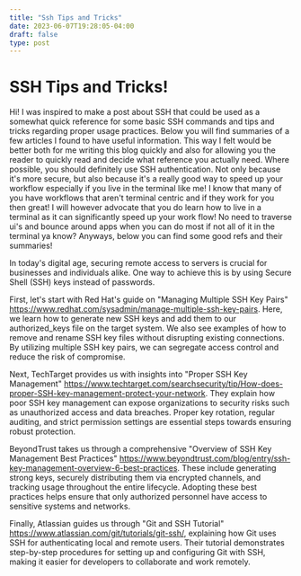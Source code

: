 ```yaml
---
title: "Ssh Tips and Tricks"
date: 2023-06-07T19:28:05-04:00
draft: false
type: post
---
```


# SSH Tips and Tricks!

Hi! I was inspired to make a post about SSH that could be used as a somewhat quick reference for some basic SSH commands and tips and tricks regarding proper usage practices.
Below you will find summaries of a few articles I found to have useful information. This way I felt would be better both for me writing this blog quickly and also for allowing you the reader to quickly read and decide what reference you actually need.
Where possible, you should definitely use SSH authentication. Not only because it's more secure, but also because it's a really good way to speed up your workflow especially if you live in the terminal like me! I know that many of you have workflows that aren't terminal centric and if they work for you then great! I will however advocate that you do learn how to live in a terminal as it can significantly speed up your work flow! No need to traverse ui's and bounce around apps when you can do most if not all of it in the terminal ya know? Anyways, below you can find some good refs and their summaries!

In today's digital age, securing remote access to servers is crucial for businesses and individuals alike. One way to achieve this is by using Secure Shell (SSH) keys instead of passwords.

First, let's start with Red Hat's guide on "Managing Multiple SSH Key Pairs" https://www.redhat.com/sysadmin/manage-multiple-ssh-key-pairs. Here, we learn how to generate new SSH keys and add them to our authorized_keys file on the target system. We also see examples of how to remove and rename SSH key files without disrupting existing connections. By utilizing multiple SSH key pairs, we can segregate access control and reduce the risk of compromise.

Next, TechTarget provides us with insights into "Proper SSH Key Management" https://www.techtarget.com/searchsecurity/tip/How-does-proper-SSH-key-management-protect-your-network. They explain how poor SSH key management can expose organizations to security risks such as unauthorized access and data breaches. Proper key rotation, regular auditing, and strict permission settings are essential steps towards ensuring robust protection.

BeyondTrust takes us through a comprehensive "Overview of SSH Key Management Best Practices" https://www.beyondtrust.com/blog/entry/ssh-key-management-overview-6-best-practices. These include generating strong keys, securely distributing them via encrypted channels, and tracking usage throughout the entire lifecycle. Adopting these best practices helps ensure that only authorized personnel have access to sensitive systems and networks.

Finally, Atlassian guides us through "Git and SSH Tutorial" https://www.atlassian.com/git/tutorials/git-ssh/, explaining how Git uses SSH for authenticating local and remote users. Their tutorial demonstrates step-by-step procedures for setting up and configuring Git with SSH, making it easier for developers to collaborate and work remotely.


